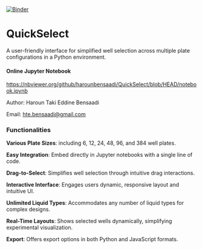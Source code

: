 [![Binder](https://mybinder.org/badge_logo.svg)](https://mybinder.org/v2/gh/harounbensaadi/QuickSelect/HEAD?urlpath=https%3A%2F%2Fgithub.com%2Fharounbensaadi%2FQuickSelect%2Fblob%2Fmain%2Fnotebook.ipynb)
# QuickSelect
A user-friendly interface for simplified well selection across multiple plate configurations in a Python environment.

#### Online Jupyter Notebook

https://nbviewer.org/github/harounbensaadi/QuickSelect/blob/HEAD/notebook.ipynb

Author: Haroun Taki Eddine Bensaadi

Email: hte.bensaadi@gmail.com

### Functionalities

**Various Plate Sizes**: including 6, 12, 24, 48, 96, and 384 well plates.

**Easy Integration**: Embed directly in Jupyter notebooks with a single line of code.

**Drag-to-Select**: Simplifies well selection through intuitive drag interactions.

**Interactive Interface**: Engages users dynamic, responsive layout and intuitive UI.

**Unlimited Liquid Types**: Accommodates any number of liquid types for complex designs.

**Real-Time Layouts**: Shows selected wells dynamically, simplifying experimental visualization.

**Export**: Offers export options in both Python and JavaScript formats.
